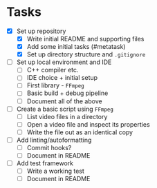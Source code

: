 # Tasks

* [x] Set up repository
  * [x] Write initial README and supporting files
  * [x] Add some initial tasks (#metatask)
  * [x] Set up directory structure and `.gitignore`

* [ ] Set up local environment and IDE
  * [ ] C++ compiler etc.
  * [ ] IDE choice + initial setup
  * [ ] First library - `FFmpeg`
  * [ ] Basic build + debug pipeline
  * [ ] Document all of the above

* [ ] Create a basic script using `FFmpeg`
  * [ ] List video files in a directory
  * [ ] Open a video file and inspect its properties
  * [ ] Write the file out as an identical copy

* [ ] Add linting/autoformatting
  * [ ] Commit hooks?
  * [ ] Document in README

* [ ] Add test framework
  * [ ] Write a working test
  * [ ] Document in README
